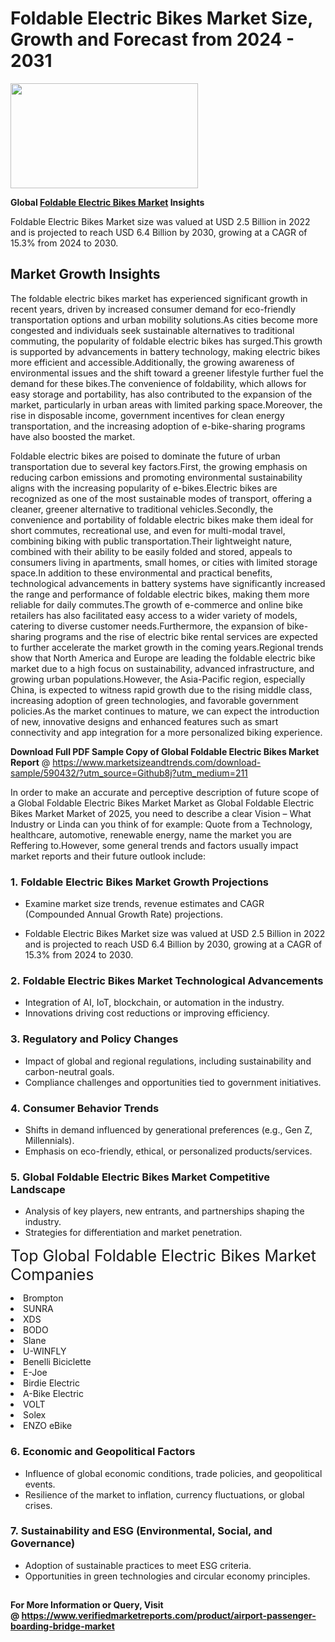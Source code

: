<H1>Foldable Electric Bikes Market Size, Growth and Forecast from 2024 - 2031</H1><img class="aligncenter size-medium wp-image-584254" src="https://thirdeyenews.in/wp-content/uploads/2024/09/Global-Market-Research-300x168.jpeg" alt="" width="300" height="168" /><p><strong>Global&nbsp;<a href="https://www.marketsizeandtrends.com/download-sample/590432/?utm_source=Github8j?utm_medium=211">Foldable Electric Bikes Market</a> Insights</strong></p><p>Foldable Electric Bikes Market size was valued at USD 2.5 Billion in 2022 and is projected to reach USD 6.4 Billion by 2030, growing at a CAGR of 15.3% from 2024 to 2030.</p><p><h2>Market Growth Insights</h2> <p>The foldable electric bikes market has experienced significant growth in recent years, driven by increased consumer demand for eco-friendly transportation options and urban mobility solutions.As cities become more congested and individuals seek sustainable alternatives to traditional commuting, the popularity of foldable electric bikes has surged.This growth is supported by advancements in battery technology, making electric bikes more efficient and accessible.Additionally, the growing awareness of environmental issues and the shift toward a greener lifestyle further fuel the demand for these bikes.The convenience of foldability, which allows for easy storage and portability, has also contributed to the expansion of the market, particularly in urban areas with limited parking space.Moreover, the rise in disposable income, government incentives for clean energy transportation, and the increasing adoption of e-bike-sharing programs have also boosted the market.</p> <p>Foldable electric bikes are poised to dominate the future of urban transportation due to several key factors.First, the growing emphasis on reducing carbon emissions and promoting environmental sustainability aligns with the increasing popularity of e-bikes.Electric bikes are recognized as one of the most sustainable modes of transport, offering a cleaner, greener alternative to traditional vehicles.Secondly, the convenience and portability of foldable electric bikes make them ideal for short commutes, recreational use, and even for multi-modal travel, combining biking with public transportation.Their lightweight nature, combined with their ability to be easily folded and stored, appeals to consumers living in apartments, small homes, or cities with limited storage space.In addition to these environmental and practical benefits, technological advancements in battery systems have significantly increased the range and performance of foldable electric bikes, making them more reliable for daily commutes.The growth of e-commerce and online bike retailers has also facilitated easy access to a wider variety of models, catering to diverse customer needs.Furthermore, the expansion of bike-sharing programs and the rise of electric bike rental services are expected to further accelerate the market growth in the coming years.Regional trends show that North America and Europe are leading the foldable electric bike market due to a high focus on sustainability, advanced infrastructure, and growing urban populations.However, the Asia-Pacific region, especially China, is expected to witness rapid growth due to the rising middle class, increasing adoption of green technologies, and favorable government policies.As the market continues to mature, we can expect the introduction of new, innovative designs and enhanced features such as smart connectivity and app integration for a more personalized biking experience.</p> <p><span class=""><strong>Download Full PDF Sample Copy of Global Foldable Electric Bikes Market Report</strong> @ <a href="https://www.marketsizeandtrends.com/download-sample/590432/?utm_source=Github8j?utm_medium=211" target="_blank">https://www.marketsizeandtrends.com/download-sample/590432/?utm_source=Github8j?utm_medium=211</a></span></p><p>In order to make an accurate and perceptive description of future scope of a Global&nbsp;Foldable Electric Bikes Market Market as Global&nbsp;Foldable Electric Bikes Market Market of 2025, you need to describe a clear Vision &ndash; What Industry or Linda can you think of for example: Quote from a Technology, healthcare, automotive, renewable energy, name the market you are Reffering to.However, some general trends and factors usually impact market reports and their future outlook include:</p><h3>1.&nbsp;<strong>Foldable Electric Bikes Market Growth Projections</strong></h3><ul><li>Examine market size trends, revenue estimates and CAGR (Compounded Annual Growth Rate) projections.</li><li><p>Foldable Electric Bikes Market size was valued at USD 2.5 Billion in 2022 and is projected to reach USD 6.4 Billion by 2030, growing at a CAGR of 15.3% from 2024 to 2030.</p></li></ul><h3>2.&nbsp;<strong>Foldable Electric Bikes Market Technological Advancements</strong></h3><ul><li>Integration of AI, IoT, blockchain, or automation in the industry.</li><li>Innovations driving cost reductions or improving efficiency.</li></ul><h3>3.&nbsp;<strong>Regulatory and Policy Changes</strong></h3><ul><li>Impact of global and regional regulations, including sustainability and carbon-neutral goals.</li><li>Compliance challenges and opportunities tied to government initiatives.</li></ul><h3>4.&nbsp;<strong>Consumer Behavior Trends</strong></h3><ul><li>Shifts in demand influenced by generational preferences (e.g., Gen Z, Millennials).</li><li>Emphasis on eco-friendly, ethical, or personalized products/services.</li></ul><h3>5.&nbsp;<strong>Global Foldable Electric Bikes Market Competitive Landscape</strong></h3><ul><li>Analysis of key players, new entrants, and partnerships shaping the industry.</li><li>Strategies for differentiation and market penetration.</li></ul><p data-pm-slice="1 1 []"><span style="color: inherit; font-family: inherit; font-size: 25px;">Top Global Foldable Electric Bikes Market Companies</span></p><div class="" data-test-id=""><p><li>Brompton</li><li> SUNRA</li><li> XDS</li><li> BODO</li><li> Slane</li><li> U-WINFLY</li><li> Benelli Biciclette</li><li> E-Joe</li><li> Birdie Electric</li><li> A-Bike Electric</li><li> VOLT</li><li> Solex</li><li> ENZO eBike</li></p></div><h3>6.&nbsp;<strong>Economic and Geopolitical Factors</strong></h3><ul><li>Influence of global economic conditions, trade policies, and geopolitical events.</li><li>Resilience of the market to inflation, currency fluctuations, or global crises.</li></ul><h3>7.&nbsp;<strong>Sustainability and ESG (Environmental, Social, and Governance)</strong></h3><ul><li>Adoption of sustainable practices to meet ESG criteria.</li><li>Opportunities in green technologies and circular economy principles.</li></ul><h2><strong style="font-size: 14px;">For More Information or Query, Visit @&nbsp;</strong><a style="background-color: #ffffff; font-size: 14px;" href="https://www.marketsizeandtrends.com/report/foldable-electric-bikes-market/" target="_blank">https://www.verifiedmarketreports.com/product/airport-passenger-boarding-bridge-market</a></h2>